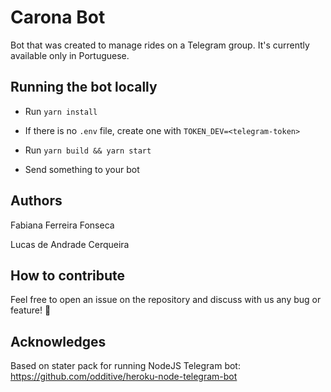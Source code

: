 # Carona Bot

Bot that was created to manage rides on a Telegram group. It's currently available only in Portuguese.

## Running the bot locally

- Run `yarn install`

- If there is no `.env` file, create one with `TOKEN_DEV=<telegram-token>`

- Run `yarn build && yarn start`

- Send something to your bot

## Authors

Fabiana Ferreira Fonseca

Lucas de Andrade Cerqueira

## How to contribute

Feel free to open an issue on the repository and discuss with us any bug or feature! :rocket:

## Acknowledges

Based on stater pack for running NodeJS Telegram bot: https://github.com/odditive/heroku-node-telegram-bot
